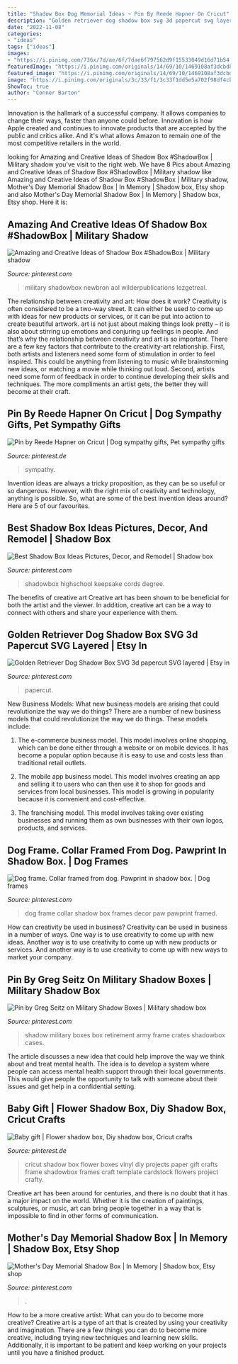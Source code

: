 ```yaml
---
title: "Shadow Box Dog Memorial Ideas ~ Pin By Reede Hapner On Cricut"
description: "Golden retriever dog shadow box svg 3d papercut svg layered"
date: "2022-11-08"
categories:
- "ideas"
tags: ["ideas"]
images:
- "https://i.pinimg.com/736x/7d/ae/6f/7dae6f797562d9f15533049d16d71b54.jpg"
featuredImage: "https://i.pinimg.com/originals/14/69/10/1469108af3dcbd83ba3fee9a49e1585f.jpg"
featured_image: "https://i.pinimg.com/originals/14/69/10/1469108af3dcbd83ba3fee9a49e1585f.jpg"
image: "https://i.pinimg.com/originals/3c/33/f1/3c33f1dd5e5a702f98df4cbf957a499e.jpg"
ShowToc: true
author: "Conner Barton"
---
```



Innovation is the hallmark of a successful company. It allows companies to change their ways, faster than anyone could before. Innovation is how Apple created and continues to innovate products that are accepted by the public and critics alike. And it's what allows Amazon to remain one of the most competitive retailers in the world.

	

		
looking for Amazing and Creative Ideas of Shadow Box #ShadowBox | Military shadow you've visit to the right web. We have 8 Pics about Amazing and Creative Ideas of Shadow Box #ShadowBox | Military shadow like Amazing and Creative Ideas of Shadow Box #ShadowBox | Military shadow, Mother&#039;s Day Memorial Shadow Box | In Memory | Shadow box, Etsy shop and also Mother&#039;s Day Memorial Shadow Box | In Memory | Shadow box, Etsy shop. Here it is:
		
    
## Amazing And Creative Ideas Of Shadow Box #ShadowBox | Military Shadow

<img loading=lazy src="https://i.pinimg.com/originals/87/e9/d2/87e9d28ebb8b4fbb3a76b2d2e818f3e8.jpg" onerror="this.onerror=null;this.src='https://tse3.mm.bing.net/th?id=OIP.ekPPux8f-Fd_sNOm6qGELAHaJ4&amp;pid=15.1';" alt="Amazing and Creative Ideas of Shadow Box #ShadowBox | Military shadow">

_Source: pinterest.com_

>military shadowbox newbron aol wilderpublications lezgetreal. 

	

The relationship between creativity and art: How does it work?
Creativity is often considered to be a two-way street. It can either be used to come up with ideas for new products or services, or it can be put into action to create beautiful artwork. art is not just about making things look pretty – it is also about stirring up emotions and conjuring up feelings in people. And that’s why the relationship between creativity and art is so important.
There are a few key factors that contribute to the creativity-art relationship. First, both artists and listeners need some form of stimulation in order to feel inspired. This could be anything from listening to music while brainstorming new ideas, or watching a movie while thinking out loud. Second, artists need some form of feedback in order to continue developing their skills and techniques. The more compliments an artist gets, the better they will become at their craft.

    
## Pin By Reede Hapner On Cricut | Dog Sympathy Gifts, Pet Sympathy Gifts

<img loading=lazy src="https://i.pinimg.com/736x/7d/ae/6f/7dae6f797562d9f15533049d16d71b54.jpg" onerror="this.onerror=null;this.src='https://tse4.mm.bing.net/th?id=OIP.Gd5QVzUSPrGN4CiYipHB1gHaLg&amp;pid=15.1';" alt="Pin by Reede Hapner on Cricut | Dog sympathy gifts, Pet sympathy gifts">

_Source: pinterest.de_

>sympathy. 

	

Invention ideas are always a tricky proposition, as they can be so useful or so dangerous. However, with the right mix of creativity and technology, anything is possible. So, what are some of the best invention ideas around? Here are 5 of our favourites.

    
## Best Shadow Box Ideas Pictures, Decor, And Remodel | Shadow Box

<img loading=lazy src="https://i.pinimg.com/originals/3c/33/f1/3c33f1dd5e5a702f98df4cbf957a499e.jpg" onerror="this.onerror=null;this.src='https://tse1.mm.bing.net/th?id=OIP.mwiSxtFme01ShBitfSgPcAHaJ4&amp;pid=15.1';" alt="Best Shadow Box Ideas Pictures, Decor, and Remodel | Shadow box">

_Source: pinterest.com_

>shadowbox highschool keepsake cords degree. 

	

The benefits of creative art
Creative art has been shown to be beneficial for both the artist and the viewer. In addition, creative art can be a way to connect with others and share your experience with them.

    
## Golden Retriever Dog Shadow Box SVG 3d Papercut SVG Layered | Etsy In

<img loading=lazy src="https://i.pinimg.com/736x/e2/21/5b/e2215b56f59b61282dce8f8851c0e3c8.jpg" onerror="this.onerror=null;this.src='https://tse3.mm.bing.net/th?id=OIP.L4-csz72R9orUKLMCBT_pgHaHa&amp;pid=15.1';" alt="Golden Retriever Dog Shadow Box SVG 3d papercut SVG layered | Etsy in">

_Source: pinterest.com_

>papercut. 

	

New Business Models: What new business models are arising that could revolutionize the way we do things?
There are a number of new business models that could revolutionize the way we do things. These models include:
1. The e-commerce business model. This model involves online shopping, which can be done either through a website or on mobile devices. It has become a popular option because it is easy to use and costs less than traditional retail outlets.

2. The mobile app business model. This model involves creating an app and selling it to users who can then use it to shop for goods and services from local businesses. This model is growing in popularity because it is convenient and cost-effective.

3. The franchising model. This model involves taking over existing businesses and running them as own businesses with their own logos, products, and services.

    
## Dog Frame. Collar Framed From Dog. Pawprint In Shadow Box. | Dog Frames

<img loading=lazy src="https://i.pinimg.com/originals/94/37/60/9437600271424882b8a8c4036f56ec14.jpg" onerror="this.onerror=null;this.src='https://tse2.mm.bing.net/th?id=OIP.d9P1v1F7TDsbyBbWsWA_VgHaJ4&amp;pid=15.1';" alt="Dog frame. Collar framed from dog. Pawprint in shadow box. | Dog frames">

_Source: pinterest.com_

>dog frame collar shadow box frames decor paw pawprint framed. 

	

How can creativity be used in business?
Creativity can be used in business in a number of ways. One way is to use creativity to come up with new ideas. Another way is to use creativity to come up with new products or services. And another way is to use creativity to come up with new ways to market your company.

    
## Pin By Greg Seitz On Military Shadow Boxes | Military Shadow Box

<img loading=lazy src="https://i.pinimg.com/originals/8e/4a/f4/8e4af479e0c9001f144e6244564a584c.jpg" onerror="this.onerror=null;this.src='https://tse2.mm.bing.net/th?id=OIP.4GiRNgleEZ_g3pDQ2TTVqwHaFl&amp;pid=15.1';" alt="Pin by Greg Seitz on Military Shadow Boxes | Military shadow box">

_Source: pinterest.com_

>shadow military boxes box retirement army frame crates shadowbox cases. 

	

The article discusses a new idea that could help improve the way we think about and treat mental health. The idea is to develop a system where people can access mental health support through their local governments. This would give people the opportunity to talk with someone about their issues and get help in a confidential setting.

    
## Baby Gift | Flower Shadow Box, Diy Shadow Box, Cricut Crafts

<img loading=lazy src="https://i.pinimg.com/736x/9c/8b/f8/9c8bf8db5344df73fa7d8805a0ff58cd--shadowbox-ideas-cricut-vinyl.jpg" onerror="this.onerror=null;this.src='https://tse3.mm.bing.net/th?id=OIP.dyi-4KJIsc-SHH5vOPMdwQHaJ3&amp;pid=15.1';" alt="Baby gift | Flower shadow box, Diy shadow box, Cricut crafts">

_Source: pinterest.de_

>cricut shadow box flower boxes vinyl diy projects paper gift crafts frame shadowbox frames craft template cardstock flowers project crafty. 

	

Creative art has been around for centuries, and there is no doubt that it has a major impact on the world. Whether it is the creation of paintings, sculptures, or music, art can bring people together in a way that is impossible to find in other forms of communication.

    
## Mother&#039;s Day Memorial Shadow Box | In Memory | Shadow Box, Etsy Shop

<img loading=lazy src="https://i.pinimg.com/originals/14/69/10/1469108af3dcbd83ba3fee9a49e1585f.jpg" onerror="this.onerror=null;this.src='https://tse1.mm.bing.net/th?id=OIP.CJLHYAmjy5YXnAQ4FNDvfAHaE8&amp;pid=15.1';" alt="Mother&#039;s Day Memorial Shadow Box | In Memory | Shadow box, Etsy shop">

_Source: pinterest.com_

>. 

	

How to be a more creative artist: What can you do to become more creative?
Creative art is a type of art that is created by using your creativity and imagination. There are a few things you can do to become more creative, including trying new techniques and learning new skills. Additionally, it is important to be patient and keep working on your projects until you have a finished product.

